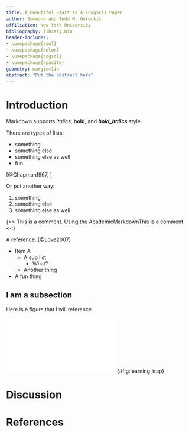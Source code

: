 ```yaml
---
title: A Beautiful Start to a (CogSci) Paper
author: Someone and Todd M. Gureckis
affiliation: New York University
bibliography: library.bib
header-includes:
- \usepackage{soul}
- \usepackage{color}
- \usepackage{cogsci}
- \usepackage{apacite}
geometry: margin=1in
abstract: "Put the abstract here"
---
```


# Introduction

Markdown supports _italics_, __bold__, and ___bold_italics___ style.

There are types of lists:

- something  
- something else  
- something else as well  
- fun

[@Chapman1967, ]


Or put another way:

1. something  
1. something else  
1. something else as well  

{>> This is a comment.  Using the AcademicMarkdownThis is a comment <<}

A reference: [@Love2007]

* Item A
    - A sub list
        + What?
    - Another thing
* A fun thing

## I am a subsection

Here is a figure that I will reference

![This is my figure caption](figures/learning_trap.pdf){#fig:learning_trap}


# Discussion

# References